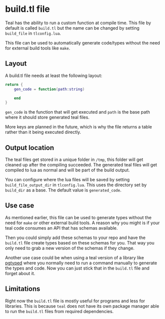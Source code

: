 # build.tl file
Teal has the ability to run a custom function at compile time. This file by default is called `build.tl` but the name can be changed by setting `build_file` in `tlconfig.lua`.

This file can be used to automatically generate code/types without the need for external build tools like `make`. 

## Layout

A build.tl file needs at least the following layout:
```lua
return {
    gen_code = function(path:string)

    end
}
```
`gen_code` is the function that will get executed and `path` is the base path where it should store generated teal files.

More keys are planned in the future, which is why the file returns a table rather than it being executed directly.

## Output location

The teal files get stored in a unique folder in `/tmp`, this folder will get cleaned up after the compiling succeeded. The generated teal files will get compiled to lua as normal and will be part of the build output.

You can configure where the lua files will be saved by setting `build_file_output_dir` in `tlconfig.lua`. This uses the directory set by `build_dir` as a base. The default value is `generated_code`.

## Use case

As mentioned earlier, this file can be used to generate types without the need for `make` or other external build tools. A reason why you might is if your teal code consumes an API that has schemas available.

Then you could simply add these schemas to your repo and have the `build.tl` file create types based on these schemas for you. That way you only need to grab a new version of the schemas if they change.

Another use case could be when using a teal version of a library like [pgtyped](https://github.com/adelsz/pgtyped) where you normally need to run a command manually to generate the types and code. Now you can just stick that in the `build.tl` file and forget about it.

## Limitations

Right now the `build.tl` file is mostly useful for programs and less for libraries. This is because `teal` does not have its own package manager able to run the `build.tl` files from required dependencies.